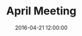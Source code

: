 ---
layout: post
title:  "April Meeting"
date:   2016-04-21 12:00:00
category: heritage-urban-form
background: During this meeting of the Heritage &amp; Urban Form subcommittee we discussed further the group's goals and objectives
agenda: heritage-and-urban-form-agenda-2016-04-21.pdf
documents:
  - title: Meeting Packet
    doc-url: heritage-and-urban-form-packet-2016-04-21.pdf
    doc-type: PDF
  - title: Meeting Slides
    doc-url: heritage-and-urban-form-slides-2016-04-21.pdf
    doc-type: PDF
  - title: Proposed Goals by Category&#58; Locations of Primary Concern - <i>First Draft</i>
    doc-url: heritage-and-urban-form-proposed-goals-pt1-2016-04-21.pdf
    doc-type: PDF
maps:
  - title: Downtown Historic &amp; Cultural Districts
    image-url: H1_Expansion_LETTER.jpg
    map-url: H1_Expansion_LETTER.pdf
  - title: Walmart-Downtown Georgetown Comparison
    image-url: walmart_1_notax_lowres.png
    map-url: walmart_1_notax.png
---
